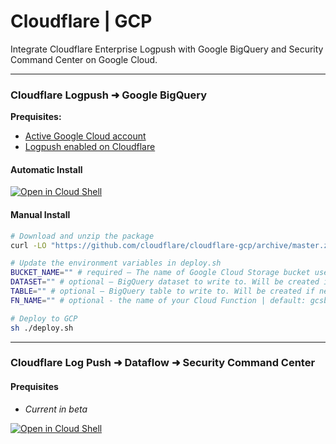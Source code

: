 # Cloudflare | GCP
<!-- [![Latest Github release](https://img.shields.io/github/package-json/v/cloudflare/cloudflare-gcp.svg)](https://github.com/cloudflare/cloudflare-gcp/releases/latest) -->

Integrate Cloudflare Enterprise Logpush with Google BigQuery and Security Command Center on Google Cloud.

----
<div id="one"></div>

### Cloudflare Logpush ➜ Google BigQuery
**Prequisites:**
* [Active Google Cloud account](https://cloud.google.com/free)
* [Logpush enabled on Cloudflare](https://developers.cloudflare.com/logs/logpush/logpush-dashboard/)

#### Automatic Install

[![Open in Cloud Shell](https://gstatic.com/cloudssh/images/open-btn.svg)](https://console.cloud.google.com/cloudshell/open?git_repo=https://github.com/cloudflare/cloudflare-gcp&tutorial=cloudshell.md&cloudshell_working_dir=logpush-to-bigquery&cloudshell_open_in_editor=deploy.sh)


#### Manual Install
```bash
# Download and unzip the package
curl -LO "https://github.com/cloudflare/cloudflare-gcp/archive/master.zip" && unzip master.zip && cd cloudflare-gcp-master/logpush-to-bigquery
```

```bash
# Update the environment variables in deploy.sh
BUCKET_NAME="" # required – The name of Google Cloud Storage bucket used for Cloudflare Logpush logs.
DATASET="" # optional – BigQuery dataset to write to. Will be created if necessary.
TABLE="" # optional – BigQuery table to write to. Will be created if necessary.
FN_NAME="" # optional - the name of your Cloud Function | default: gcsbq

# Deploy to GCP
sh ./deploy.sh
```
----
<div id="two"></div>

### Cloudflare Log Push ➜ Dataflow ➜ Security Command Center
#### Prequisites
* *Current in beta*

[![Open in Cloud Shell](https://gstatic.com/cloudssh/images/open-btn.svg)](https://console.cloud.google.com/cloudshell/open?git_repo=https://github.com/cloudflare/cloudflare-gcp&tutorial=../security-events/cloudshell.md&cloudshell_working_dir=cli)
